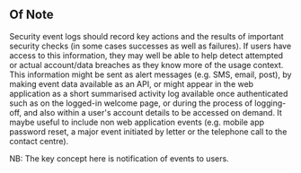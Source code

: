 ## Of Note

Security event logs should record key actions and the results of important security checks (in some cases successes as well as failures). If users have access to this information, they may well be able to help detect attempted or actual account/data breaches as they know more of the usage context. This information might be sent as alert messages (e.g. SMS, email, post), by making event data available as an API, or might appear in the web application as a short summarised activity log available once authenticated such as on the logged-in welcome page, or during the process of logging-off, and also within a user's account details to be accessed on demand. It maybe useful to include non web application events (e.g. mobile app password reset, a major event initiated by letter or the telephone call to the contact centre).

NB: The key concept here is notification of events to users.
